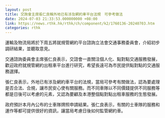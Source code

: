 ```yaml
---
layout: post
title: 交詢會主席張仁良稱外地已有涉及網約車平台法規　可參考做法
date: 2024-07-03 21:33:53.000000000 +08:00
link: https://news.rthk.hk/rthk/ch/component/k2/1760136-20240703.htm
categories: rthk
---
```


運輸及物流局將於下周五將就規管網約平台諮詢立法會交通事務委員會，介紹初步調研結果，並聽取意見。

交通諮詢委員會主席張仁良表示，交諮會一直關注個人化、點對點交通服務發展，歡迎政府就規管網約出租車平台進行研究，希望長遠可為市民提供點對點的交通服務選擇。

張仁良表示，外地已有涉及網約車平台的法規，當局可參考有關做法，認為要處理是否合法、合規，讓市民安心使有關服務。而不同車隊以不同價錢提供不同服務等都是日後可以考慮的元素，又認為要顧及本港整個點對點出租車服務的生態發展。

政府預計本月內公布的士車隊牌照申請結果。張仁良表示，有關的士車隊的服務和運作等都可提供很好的資訊，讓當局考慮日後如何監管網約車。
